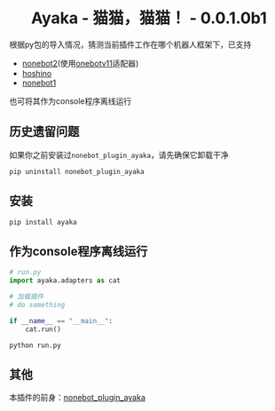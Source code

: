 <div align="center">

# Ayaka - 猫猫，猫猫！ - 0.0.1.0b1

</div>

根据py包的导入情况，猜测当前插件工作在哪个机器人框架下，已支持

- [nonebot2](https://github.com/nonebot/nonebot2)(使用[onebotv11](https://github.com/nonebot/adapter-onebot)适配器)
- [hoshino](https://github.com/Ice-Cirno/HoshinoBot)
- [nonebot1](https://github.com/nonebot/nonebot)

也可将其作为console程序离线运行

## 历史遗留问题

如果你之前安装过`nonebot_plugin_ayaka`，请先确保它卸载干净

```
pip uninstall nonebot_plugin_ayaka
```

## 安装

```
pip install ayaka
```

## 作为console程序离线运行

```py
# run.py
import ayaka.adapters as cat

# 加载插件
# do something

if __name__ == "__main__":
    cat.run()
```

```
python run.py
```

## 其他

本插件的前身：[nonebot_plugin_ayaka](https://github.com/bridgeL/nonebot-plugin-ayaka)
